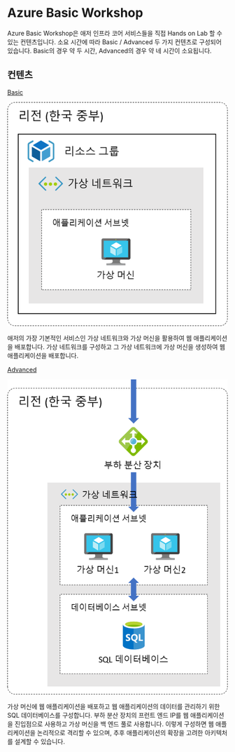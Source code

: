 # Azure Basic Workshop

Azure Basic Workshop은 애저 인프라 코어 서비스들을 직접 Hands on Lab 할 수 있는 컨텐츠입니다. 소요 시간에 따라 Basic / Advanced 두 가지 컨텐츠로 구성되어 있습니다. Basic의 경우 약 두 시간, Advanced의 경우 약 네 시간이 소요됩니다.

## 컨텐츠

[Basic](https://github.com/Anna-Jeong-MS/AzureBasicWorkshop/tree/main/basic)

  ![Untitled](basic/images/Untitled.png)

  애저의 가장 기본적인 서비스인 가상 네트워크와 가상 머신을 활용하여 웹 애플리케이션을 배포합니다. 가상 네트워크를 구성하고 그 가상 네트워크에 가상 머신을 생성하여 웹 애플리케이션을 배포합니다.

[Advanced](https://github.com/Anna-Jeong-MS/AzureBasicWorkshop/tree/main/advanced)

  ![Untitled](advanced/images/Untitled.png)

  가상 머신에 웹 애플리케이션을 배포하고 웹 애플리케이션의 데이터를 관리하기 위한 SQL 데이터베이스를 구성합니다. 부하 분산 장치의 프런트 엔드 IP를 웹 애플리케이션을 진입점으로 사용하고 가상 머신을 백 엔드 풀로 사용합니다. 이렇게 구성하면 웹 애플리케이션을 논리적으로 격리할 수 있으며, 추후 애플리케이션의 확장을 고려한 아키텍처를 설계할 수 있습니다.
